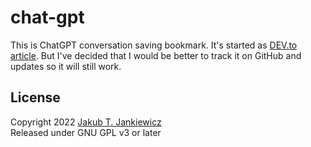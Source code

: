 # chat-gpt
This is ChatGPT conversation saving bookmark.
It's started as [DEV.to article](https://dev.to/jcubic/save-chatgpt-as-html-file-dhh).
But I've decided that I would be better to track it on GitHub and updates so it will still work.

## License
Copyright 2022 [Jakub T. Jankiewicz](https://jakub.jankiewicz.org/)<br/>
Released under GNU GPL v3 or later
